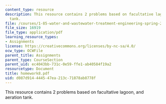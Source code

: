 ```yaml
---
content_type: resource
description: This resource contains 2 problems based on facultative lagoon, and aeration
  tank.
file: /courses/1-85-water-and-wastewater-treatment-engineering-spring-2006/d087d914444547ea213c71878ab8778f_homework8.pdf
file_size: 16919
file_type: application/pdf
learning_resource_types:
- Assignments
license: https://creativecommons.org/licenses/by-nc-sa/4.0/
ocw_type: OCWFile
parent_title: Assignments
parent_type: CourseSection
parent_uid: ec4043bb-731c-0e59-ffe1-ab40584f19a2
resourcetype: Document
title: homework8.pdf
uid: d087d914-4445-47ea-213c-71878ab8778f
---
```

This resource contains 2 problems based on facultative lagoon, and aeration tank.